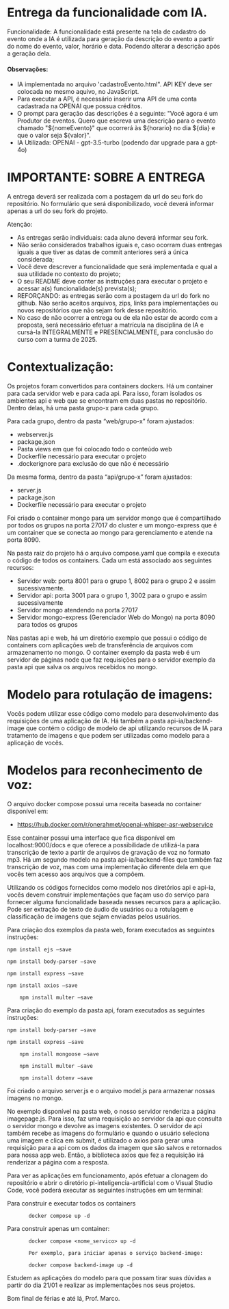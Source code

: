 # Entrega da funcionalidade com IA.
Funcionalidade: A funcionalidade está presente na tela de cadastro do evento onde a IA é utilizada para geração da descrição do evento a partir do nome do evento, valor, horário e data. Podendo alterar a descrição após a geração dela.

#### Observações:
- IA implementada no arquivo 'cadastroEvento.html". API KEY deve ser colocada no mesmo aquivo, no JavaScript.
- Para executar a API, é necessário inserir uma API de uma conta cadastrada na OPENAI que possua créditos.
- O prompt para geração das descrições é a seguinte: "Você agora é um Produtor de eventos. Quero que escreva uma descrição para o evento chamado "${nomeEvento}" que ocorrerá às ${horario} no dia ${dia} e que o valor seja ${valor}".
- IA Utilizada: OPENAI - gpt-3.5-turbo (podendo dar upgrade para a gpt-4o)

# IMPORTANTE: SOBRE A ENTREGA

A entrega deverá ser realizada com a postagem da url do seu fork do repositório. No formulário que será disponibilizado, você deverá informar apenas a url do seu fork do projeto.

Atenção:
- As entregas serão individuais: cada aluno deverá informar seu fork.
- Não serão considerados trabalhos iguais e, caso ocorram duas entregas iguais a que tiver as datas de commit anteriores será a única considerada;
- Você deve descrever a funcionalidade que será implementada e qual a sua utilidade no contexto do projeto;
- O seu README deve conter as instruções para executar o projeto e acessar a(s) funcionalidade(s) prevista(s);
- REFORÇANDO: as entregas serão com a postagem da url do fork no github. Não serão aceitos arquivos, zips, links para implementações ou novos repositórios que não sejam fork desse repositório.
- No caso de não ocorrer a entrega ou de ela não estar de acordo com a proposta, será necessário efetuar a matrícula na disciplina de IA e cursá-la INTEGRALMENTE e PRESENCIALMENTE, para conclusão do curso com a turma de 2025.

# Contextualização:

Os projetos foram convertidos para containers dockers. Há um container para cada servidor web e para cada api. Para isso, foram isolados os ambientes api e web que se encontram em duas pastas no repositório. Dentro delas, há uma pasta grupo-x para cada grupo. 


Para cada grupo, dentro da pasta “web/grupo-x” foram ajustados:
- webserver.js 
- package.json
- Pasta views em que foi colocado todo o conteúdo web
- Dockerfile necessário para executar o projeto
- .dockerignore para exclusão do que não é necessário


Da mesma forma, dentro da pasta “api/grupo-x” foram ajustados:
- server.js 
- package.json
- Dockerfile necessário para executar o projeto


Foi criado o container mongo para um servidor mongo que é compartilhado por todos os grupos na porta 27017 do cluster e um mongo-express que é um container que se conecta ao mongo para gerenciamento e atende na porta 8090.


Na pasta raiz do projeto há o arquivo compose.yaml que compila e executa o código de todos os containers. Cada um está associado aos seguintes recursos:
- Servidor web: porta 8001 para o grupo 1, 8002 para o grupo 2 e assim sucessivamente.
- Servidor api: porta 3001 para o grupo 1, 3002 para o grupo e  assim sucessivamente
- Servidor mongo atendendo na porta 27017
- Servidor mongo-express (Gerenciador Web do Mongo) na porta 8090 para todos os grupos


Nas pastas api e web, há um diretório exemplo que possui o código de containers com aplicações web de transferência de arquivos com armazenamento no mongo. O container exemplo da pasta web é um servidor de páginas node que faz requisições para o servidor exemplo da pasta api que salva os arquivos recebidos no mongo. 

# Modelo para rotulação de imagens:
Vocês podem utilizar esse código como modelo para desenvolvimento das requisições de uma aplicação de IA. Há também a pasta api-ia/backend-image que contém o código de modelo de api utilizando recursos de IA para tratamento de imagens e que podem ser utilizadas como modelo para a aplicação de vocês.


# Modelos para reconhecimento de voz:
O arquivo docker compose possui uma receita baseada no container disponível em:


 - https://hub.docker.com/r/onerahmet/openai-whisper-asr-webservice


Esse container possui uma interface que fica disponível em localhost:9000/docs e que oferece a possibilidade de utilizá-la para transcrição de texto a partir de arquivos de gravação de voz no formato mp3. 
Há um segundo modelo na pasta api-ia/backend-files que também faz transcrição de voz, mas com uma implementação diferente dela em que vocês tem acesso aos arquivos que a compõem. 


Utilizando os códigos fornecidos como modelo nos diretórios api e api-ia, vocês devem construir implementações que façam uso do serviço para fornecer alguma funcionalidade baseada nesses recursos para a aplicação. Pode ser extração de texto de áudio de usuários ou a rotulagem e classificação de imagens que sejam enviadas pelos usuários. 


Para criação dos exemplos da pasta web, foram executados as seguintes instruções:

	npm install ejs –save

	npm install body-parser –save

	npm install express –save

	npm install axios –save

        npm install multer –save

Para criação do exemplo da pasta api, foram executados as seguintes instruções:

	npm install body-parser –save

	npm install express –save

        npm install mongoose –save

        npm install multer –save

        npm install dotenv –save


Foi criado o arquivo server.js e o arquivo model.js para armazenar nossas imagens no mongo. 


No exemplo disponível na pasta web, o nosso servidor renderiza a página imagepage.js. Para isso, faz uma requisição ao servidor da api que consulta o servidor mongo e devolve as imagens existentes. O servidor de api também recebe as imagens do formulário e quando o usuário seleciona uma imagem e clica em submit, é utilizado o axios para gerar uma requisição para a api com os dados da imagem que são salvos e retornados para nossa app web. Então, a biblioteca axios que fez a requisição irá renderizar a página com a resposta.


Para ver as aplicações em funcionamento, após efetuar a clonagem do repositório e abrir o diretório pi-inteligencia-artificial com o Visual Studio Code, você poderá executar as seguintes instruções em um terminal:

Para construir e executar todos os containers

           docker compose up -d

Para construir apenas um container:

           docker compose <nome_servico> up -d

           Por exemplo, para iniciar apenas o serviço backend-image:

           docker compose backend-image up -d

Estudem as aplicações do modelo para que possam tirar suas dúvidas a partir do dia 21/01 e realizar as implementações nos seus projetos. 

Bom final de férias e até lá,
Prof. Marco.

